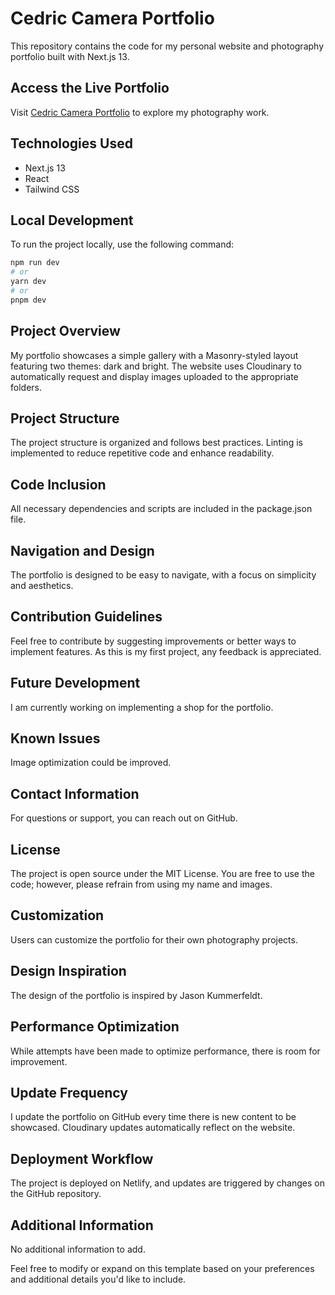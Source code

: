 # Cedric Camera Portfolio

This repository contains the code for my personal website and photography portfolio built with Next.js 13.

## Access the Live Portfolio

Visit [Cedric Camera Portfolio](https://cedriccamera.netlify.app/) to explore my photography work.

## Technologies Used

- Next.js 13
- React
- Tailwind CSS

## Local Development

To run the project locally, use the following command:

```bash
npm run dev
# or
yarn dev
# or
pnpm dev
```

## Project Overview

My portfolio showcases a simple gallery with a Masonry-styled layout featuring two themes: dark and bright. The website uses Cloudinary to automatically request and display images uploaded to the appropriate folders.

## Project Structure

The project structure is organized and follows best practices. Linting is implemented to reduce repetitive code and enhance readability.

## Code Inclusion

All necessary dependencies and scripts are included in the package.json file.

## Navigation and Design

The portfolio is designed to be easy to navigate, with a focus on simplicity and aesthetics.

## Contribution Guidelines

Feel free to contribute by suggesting improvements or better ways to implement features. As this is my first project, any feedback is appreciated.

## Future Development

I am currently working on implementing a shop for the portfolio.

## Known Issues

Image optimization could be improved.

## Contact Information

For questions or support, you can reach out on GitHub.

## License

The project is open source under the MIT License. You are free to use the code; however, please refrain from using my name and images.

## Customization

Users can customize the portfolio for their own photography projects.

## Design Inspiration

The design of the portfolio is inspired by Jason Kummerfeldt.

## Performance Optimization

While attempts have been made to optimize performance, there is room for improvement.

## Update Frequency

I update the portfolio on GitHub every time there is new content to be showcased. Cloudinary updates automatically reflect on the website.

## Deployment Workflow

The project is deployed on Netlify, and updates are triggered by changes on the GitHub repository.

## Additional Information

No additional information to add.

Feel free to modify or expand on this template based on your preferences and additional details you'd like to include.
